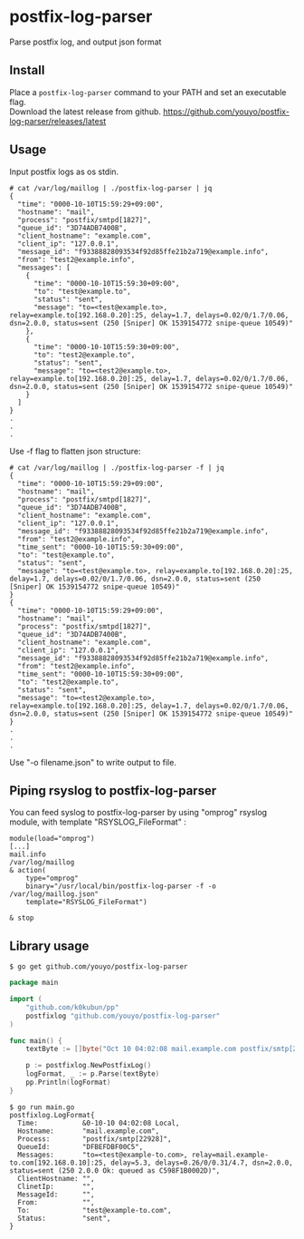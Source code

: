 # postfix-log-parser

Parse postfix log, and output json format

## Install

Place a `postfix-log-parser` command to your PATH and set an executable flag.  
Download the latest release from github. https://github.com/youyo/postfix-log-parser/releases/latest

## Usage

Input postfix logs as os stdin.

``` console
# cat /var/log/maillog | ./postfix-log-parser | jq
{
  "time": "0000-10-10T15:59:29+09:00",
  "hostname": "mail",
  "process": "postfix/smtpd[1827]",
  "queue_id": "3D74ADB7400B",
  "client_hostname": "example.com",
  "client_ip": "127.0.0.1",
  "message_id": "f93388828093534f92d85ffe21b2a719@example.info",
  "from": "test2@example.info",
  "messages": [
    {
      "time": "0000-10-10T15:59:30+09:00",
      "to": "test@example.to",
      "status": "sent",
      "message": "to=<test@example.to>, relay=example.to[192.168.0.20]:25, delay=1.7, delays=0.02/0/1.7/0.06, dsn=2.0.0, status=sent (250 [Sniper] OK 1539154772 snipe-queue 10549)"
    },
    {
      "time": "0000-10-10T15:59:30+09:00",
      "to": "test2@example.to",
      "status": "sent",
      "message": "to=<test2@example.to>, relay=example.to[192.168.0.20]:25, delay=1.7, delays=0.02/0/1.7/0.06, dsn=2.0.0, status=sent (250 [Sniper] OK 1539154772 snipe-queue 10549)"
    }
  ]
}
.
.
.
```

Use -f flag to flatten json structure:

``` console
# cat /var/log/maillog | ./postfix-log-parser -f | jq
{
  "time": "0000-10-10T15:59:29+09:00",
  "hostname": "mail",
  "process": "postfix/smtpd[1827]",
  "queue_id": "3D74ADB7400B",
  "client_hostname": "example.com",
  "client_ip": "127.0.0.1",
  "message_id": "f93388828093534f92d85ffe21b2a719@example.info",
  "from": "test2@example.info",
  "time_sent": "0000-10-10T15:59:30+09:00",
  "to": "test@example.to",
  "status": "sent",
  "message": "to=<test@example.to>, relay=example.to[192.168.0.20]:25, delay=1.7, delays=0.02/0/1.7/0.06, dsn=2.0.0, status=sent (250 [Sniper] OK 1539154772 snipe-queue 10549)"
}
{
  "time": "0000-10-10T15:59:29+09:00",
  "hostname": "mail",
  "process": "postfix/smtpd[1827]",
  "queue_id": "3D74ADB7400B",
  "client_hostname": "example.com",
  "client_ip": "127.0.0.1",
  "message_id": "f93388828093534f92d85ffe21b2a719@example.info",
  "from": "test2@example.info",
  "time_sent": "0000-10-10T15:59:30+09:00",
  "to": "test2@example.to",
  "status": "sent",
  "message": "to=<test2@example.to>, relay=example.to[192.168.0.20]:25, delay=1.7, delays=0.02/0/1.7/0.06, dsn=2.0.0, status=sent (250 [Sniper] OK 1539154772 snipe-queue 10549)"
}
.
.
.
```

Use "-o filename.json" to write output to file.

## Piping rsyslog to postfix-log-parser

You can feed syslog to postfix-log-parser by using "omprog" rsyslog module, with template "RSYSLOG_FileFormat" :
``` console
module(load="omprog")
[...]
mail.info                                                       /var/log/maillog
& action(
    type="omprog"
    binary="/usr/local/bin/postfix-log-parser -f -o /var/log/maillog.json"
    template="RSYSLOG_FileFormat")

& stop

```


## Library usage

```
$ go get github.com/youyo/postfix-log-parser
```

``` main.go
package main

import (
	"github.com/k0kubun/pp"
	postfixlog "github.com/youyo/postfix-log-parser"
)

func main() {
	textByte := []byte("Oct 10 04:02:08 mail.example.com postfix/smtp[22928]: DFBEFDBF00C5: to=<test@example-to.com>, relay=mail.example-to.com[192.168.0.10]:25, delay=5.3, delays=0.26/0/0.31/4.7, dsn=2.0.0, status=sent (250 2.0.0 Ok: queued as C598F1B0002D)")

	p := postfixlog.NewPostfixLog()
	logFormat, _ := p.Parse(textByte)
	pp.Println(logFormat)
}
```

```
$ go run main.go
postfixlog.LogFormat{
  Time:           &0-10-10 04:02:08 Local,
  Hostname:       "mail.example.com",
  Process:        "postfix/smtp[22928]",
  QueueId:        "DFBEFDBF00C5",
  Messages:       "to=<test@example-to.com>, relay=mail.example-to.com[192.168.0.10]:25, delay=5.3, delays=0.26/0/0.31/4.7, dsn=2.0.0, status=sent (250 2.0.0 Ok: queued as C598F1B0002D)",
  ClientHostname: "",
  ClinetIp:       "",
  MessageId:      "",
  From:           "",
  To:             "test@example-to.com",
  Status:         "sent",
}
```
